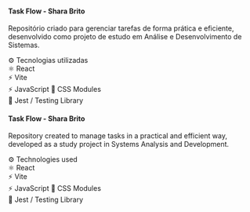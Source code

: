 #### Task Flow - Shara Brito
Repositório criado para gerenciar tarefas de forma prática e eficiente, desenvolvido como projeto de estudo em Análise e Desenvolvimento de Sistemas.

⚙️ Tecnologias utilizadas  
⚛️ React  
⚡ Vite  
⚡ JavaScript 
🎨 CSS Modules  
🧪 Jest / Testing Library  

#### Task Flow - Shara Brito
Repository created to manage tasks in a practical and efficient way, developed as a study project in Systems Analysis and Development.

⚙️ Technologies used  
⚛️ React  
⚡ Vite  
⚡ JavaScript
🎨 CSS Modules  
🧪 Jest / Testing Library